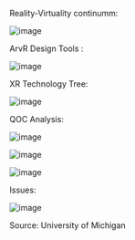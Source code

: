 Reality-Virtuality continumm:

![image](https://user-images.githubusercontent.com/4626841/170682462-229de8e5-27a5-46c2-89a3-279b6e03a642.png)


ArvR Design Tools :

![image](https://user-images.githubusercontent.com/4626841/170675164-76f93aa8-1692-4b03-baaf-e893a6838c1a.png)

XR Technology Tree:

![image](https://user-images.githubusercontent.com/4626841/170675624-0c51be80-12e9-4fc4-95f2-5d9d31df3b93.png)

QOC Analysis:

![image](https://user-images.githubusercontent.com/4626841/170682608-079c7aa8-c831-47c2-a66a-6b85e68f8e09.png)


![image](https://user-images.githubusercontent.com/4626841/170682643-64ecc924-e410-4b43-8a34-460e0b266605.png)


![image](https://user-images.githubusercontent.com/4626841/170682707-92835478-8593-4dee-8a94-e33e13aef6d3.png)


Issues:

![image](https://user-images.githubusercontent.com/4626841/171879977-b8eca226-d082-44e6-b537-e29083834a5a.png)



Source: University of Michigan


